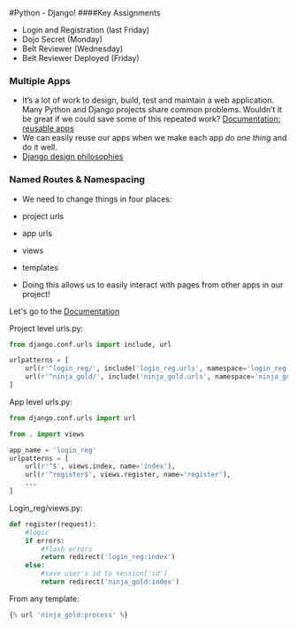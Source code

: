 #Python - Django!
####Key Assignments
- Login and Registration (last Friday)
- Dojo Secret (Monday)
- Belt Reviewer (Wednesday)
- Belt Reviewer Deployed (Friday)

### Multiple Apps
- It’s a lot of work to design, build, test and maintain a web application. Many Python and Django projects share common problems. Wouldn’t it be great if we could save some of this repeated work?
[Documentation: reusable apps](https://docs.djangoproject.com/en/1.10/intro/reusable-apps/)
- We can easily reuse our apps when we make each app _do one thing_ and do it well.
- [Django design philosophies](https://docs.djangoproject.com/en/1.10/misc/design-philosophies/)

### Named Routes & Namespacing
- We need to change things in four places:
 - project urls
 - app urls
 - views
 - templates

- Doing this allows us to easily interact with pages from other apps in our project!

Let's go to the [Documentation](https://docs.djangoproject.com/en/1.10/topics/http/urls/)

Project level urls.py:

```python
from django.conf.urls import include, url

urlpatterns = [
    url(r'^login_reg/', include('login_reg.urls', namespace='login_reg')),
    url(r'^ninja_gold/', include('ninja_gold.urls', namespace='ninja_gold')),
]
```
App level urls.py:

```python
from django.conf.urls import url

from . import views

app_name = 'login_reg'
urlpatterns = [
    url(r'^$', views.index, name='index'),
    url(r'^register$', views.register, name='register'),
    ...
]
```

Login_reg/views.py:

```python
def register(request):
	#logic
	if errors:
		#flash errors
		return redirect('login_reg:index')
	else:
		#save user's id to session['id']
		return redirect('ninja_gold:index')
```

From any template:

```python
{% url 'ninja_gold:process' %}
```
